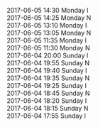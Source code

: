 2017-06-05 14:30 Monday  I  
2017-06-05 14:25 Monday  N  
2017-06-05 13:10 Monday  I  
2017-06-05 13:05 Monday  N  
2017-06-05 11:35 Monday  I  
2017-06-05 11:30 Monday  N  
2017-06-04 20:00 Sunday  I  
2017-06-04 19:55 Sunday  N  
2017-06-04 19:40 Sunday  I  
2017-06-04 19:35 Sunday  N  
2017-06-04 19:25 Sunday  I  
2017-06-04 18:45 Sunday  N  
2017-06-04 18:20 Sunday  I  
2017-06-04 18:15 Sunday  N  
2017-06-04 17:55 Sunday  I  
